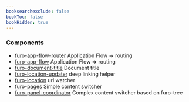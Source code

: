 ```yaml
---
booksearchexclude: false
bookToc: false
bookHidden: true
---
```


### Components

- [furo-app-flow-router](furo-app-flow-router.md) Application Flow =&gt; routing
- [furo-app-flow](furo-app-flow.md) Application Flow =&gt; routing
- [furo-document-title](furo-document-title.md) Document title
- [furo-location-updater](furo-location-updater.md) deep linking helper
- [furo-location](furo-location.md) url watcher
- [furo-pages](furo-pages.md) Simple content switcher
- [furo-panel-coordinator](furo-panel-coordinator.md) Complex content switcher based on furo-tree
